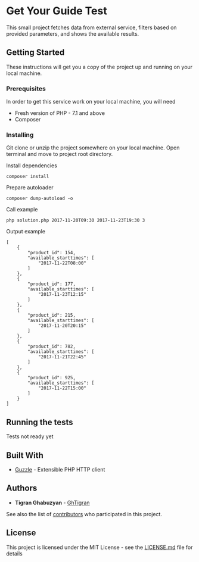 # Get Your Guide Test

This small project fetches data from external service, filters based on provided parameters, and shows the available results.

## Getting Started

These instructions will get you a copy of the project up and running on your local machine.

### Prerequisites

In order to get this service work on your local machine, you will need

* Fresh version of PHP - 7.1 and above
* Composer

### Installing

Git clone or unzip the project somewhere on your local machine.
Open terminal and move to project root directory.

Install dependencies
```
composer install
```

Prepare autoloader
```
composer dump-autoload -o
```

Call example
```
php solution.php 2017-11-20T09:30 2017-11-23T19:30 3
```

Output example
```
[
    {
        "product_id": 154,
        "available_starttimes": [
            "2017-11-22T08:00"
        ]
    },
    {
        "product_id": 177,
        "available_starttimes": [
            "2017-11-23T12:15"
        ]
    },
    {
        "product_id": 215,
        "available_starttimes": [
            "2017-11-20T20:15"
        ]
    },
    {
        "product_id": 782,
        "available_starttimes": [
            "2017-11-21T22:45"
        ]
    },
    {
        "product_id": 925,
        "available_starttimes": [
            "2017-11-22T15:00"
        ]
    }
]
```
## Running the tests

Tests not ready yet

## Built With

* [Guzzle](https://github.com/guzzle/guzzle) - Extensible PHP HTTP client

## Authors

* **Tigran Ghabuzyan**  - [GhTigran](https://github.com/GhTigran)

See also the list of [contributors](https://github.com/your/project/contributors) who participated in this project.

## License

This project is licensed under the MIT License - see the [LICENSE.md](LICENSE.md) file for details